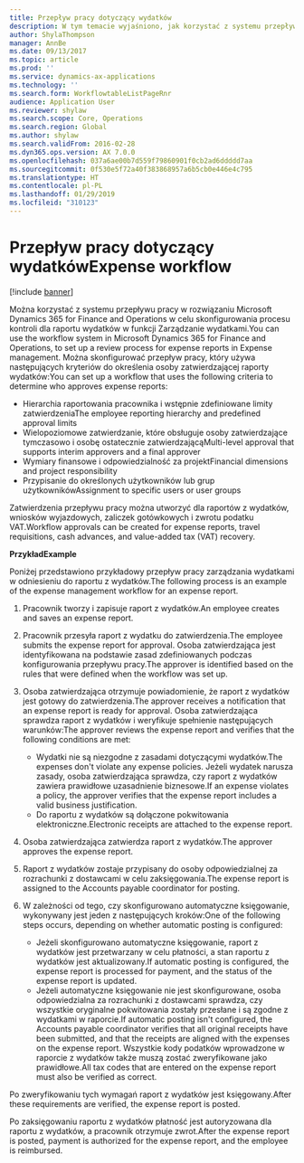 ```yaml
---
title: Przepływ pracy dotyczący wydatków
description: W tym temacie wyjaśniono, jak korzystać z systemu przepływu pracy w rozwiązaniu Microsoft Dynamics 365 for Finance and Operations w celu skonfigurowania procesu kontroli dla raportu wydatków w funkcji Zarządzanie wydatkami.
author: ShylaThompson
manager: AnnBe
ms.date: 09/13/2017
ms.topic: article
ms.prod: ''
ms.service: dynamics-ax-applications
ms.technology: ''
ms.search.form: WorkflowtableListPageRnr
audience: Application User
ms.reviewer: shylaw
ms.search.scope: Core, Operations
ms.search.region: Global
ms.author: shylaw
ms.search.validFrom: 2016-02-28
ms.dyn365.ops.version: AX 7.0.0
ms.openlocfilehash: 037a6ae00b7d559f79860901f0cb2ad6ddddd7aa
ms.sourcegitcommit: 0f530e5f72a40f383868957a6b5cb0e446e4c795
ms.translationtype: HT
ms.contentlocale: pl-PL
ms.lasthandoff: 01/29/2019
ms.locfileid: "310123"
---
```

# <a name="expense-workflow"></a><span data-ttu-id="a11e4-103">Przepływ pracy dotyczący wydatków</span><span class="sxs-lookup"><span data-stu-id="a11e4-103">Expense workflow</span></span>

[!include [banner](../includes/banner.md)]

<span data-ttu-id="a11e4-104">Można korzystać z systemu przepływu pracy w rozwiązaniu Microsoft Dynamics 365 for Finance and Operations w celu skonfigurowania procesu kontroli dla raportu wydatków w funkcji Zarządzanie wydatkami.</span><span class="sxs-lookup"><span data-stu-id="a11e4-104">You can use the workflow system in Microsoft Dynamics 365 for Finance and Operations, to set up a review process for expense reports in Expense management.</span></span> <span data-ttu-id="a11e4-105">Można skonfigurować przepływ pracy, który używa następujących kryteriów do określenia osoby zatwierdzającej raporty wydatków:</span><span class="sxs-lookup"><span data-stu-id="a11e4-105">You can set up a workflow that uses the following criteria to determine who approves expense reports:</span></span>

- <span data-ttu-id="a11e4-106">Hierarchia raportowania pracownika i wstępnie zdefiniowane limity zatwierdzenia</span><span class="sxs-lookup"><span data-stu-id="a11e4-106">The employee reporting hierarchy and predefined approval limits</span></span>
- <span data-ttu-id="a11e4-107">Wielopoziomowe zatwierdzanie, które obsługuje osoby zatwierdzające tymczasowo i osobę ostatecznie zatwierdzającą</span><span class="sxs-lookup"><span data-stu-id="a11e4-107">Multi-level approval that supports interim approvers and a final approver</span></span>
- <span data-ttu-id="a11e4-108">Wymiary finansowe i odpowiedzialność za projekt</span><span class="sxs-lookup"><span data-stu-id="a11e4-108">Financial dimensions and project responsibility</span></span>
- <span data-ttu-id="a11e4-109">Przypisanie do określonych użytkowników lub grup użytkowników</span><span class="sxs-lookup"><span data-stu-id="a11e4-109">Assignment to specific users or user groups</span></span>

<span data-ttu-id="a11e4-110">Zatwierdzenia przepływu pracy można utworzyć dla raportów z wydatków, wniosków wyjazdowych, zaliczek gotówkowych i zwrotu podatku VAT.</span><span class="sxs-lookup"><span data-stu-id="a11e4-110">Workflow approvals can be created for expense reports, travel requisitions, cash advances, and value-added tax (VAT) recovery.</span></span>

<span data-ttu-id="a11e4-111">**Przykład**</span><span class="sxs-lookup"><span data-stu-id="a11e4-111">**Example**</span></span>

<span data-ttu-id="a11e4-112">Poniżej przedstawiono przykładowy przepływ pracy zarządzania wydatkami w odniesieniu do raportu z wydatków.</span><span class="sxs-lookup"><span data-stu-id="a11e4-112">The following process is an example of the expense management workflow for an expense report.</span></span>

1. <span data-ttu-id="a11e4-113">Pracownik tworzy i zapisuje raport z wydatków.</span><span class="sxs-lookup"><span data-stu-id="a11e4-113">An employee creates and saves an expense report.</span></span>
2. <span data-ttu-id="a11e4-114">Pracownik przesyła raport z wydatku do zatwierdzenia.</span><span class="sxs-lookup"><span data-stu-id="a11e4-114">The employee submits the expense report for approval.</span></span> <span data-ttu-id="a11e4-115">Osoba zatwierdzająca jest identyfikowana na podstawie zasad zdefiniowanych podczas konfigurowania przepływu pracy.</span><span class="sxs-lookup"><span data-stu-id="a11e4-115">The approver is identified based on the rules that were defined when the workflow was set up.</span></span>
3. <span data-ttu-id="a11e4-116">Osoba zatwierdzająca otrzymuje powiadomienie, że raport z wydatków jest gotowy do zatwierdzenia.</span><span class="sxs-lookup"><span data-stu-id="a11e4-116">The approver receives a notification that an expense report is ready for approval.</span></span> <span data-ttu-id="a11e4-117">Osoba zatwierdzająca sprawdza raport z wydatków i weryfikuje spełnienie następujących warunków:</span><span class="sxs-lookup"><span data-stu-id="a11e4-117">The approver reviews the expense report and verifies that the following conditions are met:</span></span>

    - <span data-ttu-id="a11e4-118">Wydatki nie są niezgodne z zasadami dotyczącymi wydatków.</span><span class="sxs-lookup"><span data-stu-id="a11e4-118">The expenses don't violate any expense policies.</span></span> <span data-ttu-id="a11e4-119">Jeżeli wydatek narusza zasady, osoba zatwierdzająca sprawdza, czy raport z wydatków zawiera prawidłowe uzasadnienie biznesowe.</span><span class="sxs-lookup"><span data-stu-id="a11e4-119">If an expense violates a policy, the approver verifies that the expense report includes a valid business justification.</span></span>
    - <span data-ttu-id="a11e4-120">Do raportu z wydatków są dołączone pokwitowania elektroniczne.</span><span class="sxs-lookup"><span data-stu-id="a11e4-120">Electronic receipts are attached to the expense report.</span></span>

4. <span data-ttu-id="a11e4-121">Osoba zatwierdzająca zatwierdza raport z wydatków.</span><span class="sxs-lookup"><span data-stu-id="a11e4-121">The approver approves the expense report.</span></span>
5. <span data-ttu-id="a11e4-122">Raport z wydatków zostaje przypisany do osoby odpowiedzialnej za rozrachunki z dostawcami w celu zaksięgowania.</span><span class="sxs-lookup"><span data-stu-id="a11e4-122">The expense report is assigned to the Accounts payable coordinator for posting.</span></span>
6. <span data-ttu-id="a11e4-123">W zależności od tego, czy skonfigurowano automatyczne księgowanie, wykonywany jest jeden z następujących kroków:</span><span class="sxs-lookup"><span data-stu-id="a11e4-123">One of the following steps occurs, depending on whether automatic posting is configured:</span></span>

    - <span data-ttu-id="a11e4-124">Jeżeli skonfigurowano automatyczne księgowanie, raport z wydatków jest przetwarzany w celu płatności, a stan raportu z wydatków jest aktualizowany.</span><span class="sxs-lookup"><span data-stu-id="a11e4-124">If automatic posting is configured, the expense report is processed for payment, and the status of the expense report is updated.</span></span>
    - <span data-ttu-id="a11e4-125">Jeżeli automatyczne księgowanie nie jest skonfigurowane, osoba odpowiedzialna za rozrachunki z dostawcami sprawdza, czy wszystkie oryginalne pokwitowania zostały przesłane i są zgodne z wydatkami w raporcie.</span><span class="sxs-lookup"><span data-stu-id="a11e4-125">If automatic posting isn't configured, the Accounts payable coordinator verifies that all original receipts have been submitted, and that the receipts are aligned with the expenses on the expense report.</span></span> <span data-ttu-id="a11e4-126">Wszystkie kody podatków wprowadzone w raporcie z wydatków także muszą zostać zweryfikowane jako prawidłowe.</span><span class="sxs-lookup"><span data-stu-id="a11e4-126">All tax codes that are entered on the expense report must also be verified as correct.</span></span>

<span data-ttu-id="a11e4-127">Po zweryfikowaniu tych wymagań raport z wydatków jest księgowany.</span><span class="sxs-lookup"><span data-stu-id="a11e4-127">After these requirements are verified, the expense report is posted.</span></span>

<span data-ttu-id="a11e4-128">Po zaksięgowaniu raportu z wydatków płatność jest autoryzowana dla raportu z wydatków, a pracownik otrzymuje zwrot.</span><span class="sxs-lookup"><span data-stu-id="a11e4-128">After the expense report is posted, payment is authorized for the expense report, and the employee is reimbursed.</span></span>
